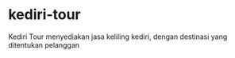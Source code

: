 # kediri-tour
 Kediri Tour menyediakan jasa keliling kediri, dengan destinasi yang ditentukan pelanggan
